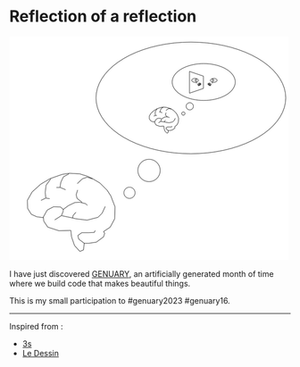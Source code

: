 # Reflection of a reflection

![Reflection of a reflection](/output/reflection_of_a_reflection.gif)

I have just discovered [GENUARY](https://genuary.art/), an artificially generated month of time where we build code that makes beautiful things.

This is my small participation to #genuary2023 #genuary16.

---

Inspired from :

* [3s](https://www.editions-delcourt.fr/bd/series/serie-3-secondes/album-3-secondes)
* [Le Dessin](https://www.editions-delcourt.fr/bd/series/serie-le-dessin/album-le-dessin)

